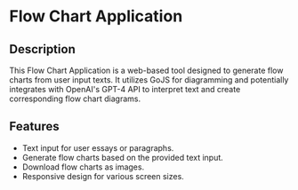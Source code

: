 # Flow Chart Application

## Description
This Flow Chart Application is a web-based tool designed to generate flow charts from user input texts. It utilizes GoJS for diagramming and potentially integrates with OpenAI's GPT-4 API to interpret text and create corresponding flow chart diagrams.

## Features
- Text input for user essays or paragraphs.
- Generate flow charts based on the provided text input.
- Download flow charts as images.
- Responsive design for various screen sizes.


